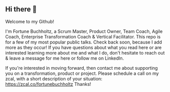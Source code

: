 ## Hi there 👋

Welcome to my Github!

I'm Fortune Buchholtz, a Scrum Master, Product Owner, Team Coach, Agile Coach, Enterprise Transformation Coach & Vertical Facilitator. This repo is for a few of my most popular public talks. Check back soon, because I add more as they occur! If you have questions about what you read here or are interested learning more about me and what I do, don't hesitate to reach out & leave a message for me here or follow me on LinkedIn. 

If you're interested in moving forward, then contact me about supporting you on a transformation, product or project. Please schedule a call on my zcal, with a short description of your situation: https://zcal.co/fortunebuchholtz
Thanks!

<!--
**FortuneBuchholtz/FortuneBuchholtz** is a ✨ _special_ ✨ repository because its `README.md` (this file) appears on your GitHub profile.

Here are some ideas to get you started:

- 🔭 I’m currently working on ...
- 🌱 I’m currently learning ...
- 👯 I’m looking to collaborate on ...
- 🤔 I’m looking for help with ...
- 💬 Ask me about ...
- 📫 How to reach me: ...
- 😄 Pronouns: ...
- ⚡ Fun fact: ...
-->
